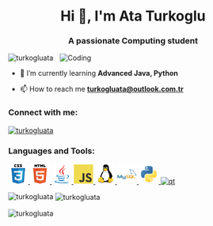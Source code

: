 <h1 align="center">Hi 👋, I'm Ata Turkoglu</h1>
<h3 align="center">A passionate Computing student</h3>
<img align="right" alt="Coding" width="400" src="https://gifs.com/gif/1-hour-matrix-rain-code-Q1xW4q">

<p align="left"> <img src="https://komarev.com/ghpvc/?username=turkogluata&label=Profile%20views&color=0e75b6&style=flat" alt="turkogluata" /> </p>

- 🌱 I’m currently learning **Advanced Java, Python**

- 📫 How to reach me **turkogluata@outlook.com.tr**

<h3 align="left">Connect with me:</h3>
<p align="left">
<a href="https://linkedin.com/in/turkogluata" target="blank"><img align="center" src="https://raw.githubusercontent.com/rahuldkjain/github-profile-readme-generator/master/src/images/icons/Social/linked-in-alt.svg" alt="turkogluata" height="30" width="40" /></a>
</p>

<h3 align="left">Languages and Tools:</h3>
<p align="left"> <a href="https://www.w3schools.com/css/" target="_blank" rel="noreferrer"> <img src="https://raw.githubusercontent.com/devicons/devicon/master/icons/css3/css3-original-wordmark.svg" alt="css3" width="40" height="40"/> </a> <a href="https://www.w3.org/html/" target="_blank" rel="noreferrer"> <img src="https://raw.githubusercontent.com/devicons/devicon/master/icons/html5/html5-original-wordmark.svg" alt="html5" width="40" height="40"/> </a> <a href="https://www.java.com" target="_blank" rel="noreferrer"> <img src="https://raw.githubusercontent.com/devicons/devicon/master/icons/java/java-original.svg" alt="java" width="40" height="40"/> </a> <a href="https://developer.mozilla.org/en-US/docs/Web/JavaScript" target="_blank" rel="noreferrer"> <img src="https://raw.githubusercontent.com/devicons/devicon/master/icons/javascript/javascript-original.svg" alt="javascript" width="40" height="40"/> </a> <a href="https://www.linux.org/" target="_blank" rel="noreferrer"> <img src="https://raw.githubusercontent.com/devicons/devicon/master/icons/linux/linux-original.svg" alt="linux" width="40" height="40"/> </a> <a href="https://www.mysql.com/" target="_blank" rel="noreferrer"> <img src="https://raw.githubusercontent.com/devicons/devicon/master/icons/mysql/mysql-original-wordmark.svg" alt="mysql" width="40" height="40"/> </a> <a href="https://www.python.org" target="_blank" rel="noreferrer"> <img src="https://raw.githubusercontent.com/devicons/devicon/master/icons/python/python-original.svg" alt="python" width="40" height="40"/> </a> <a href="https://www.qt.io/" target="_blank" rel="noreferrer"> <img src="https://upload.wikimedia.org/wikipedia/commons/0/0b/Qt_logo_2016.svg" alt="qt" width="40" height="40"/> </a> </p>

<p><img align="left" src="https://github-readme-stats.vercel.app/api/top-langs?username=turkogluata&show_icons=true&locale=en&layout=compact" alt="turkogluata" /></p>

<p>&nbsp;<img align="center" src="https://github-readme-stats.vercel.app/api?username=turkogluata&show_icons=true&locale=en" alt="turkogluata" /></p>

<p><img align="center" src="https://github-readme-streak-stats.herokuapp.com/?user=turkogluata&" alt="turkogluata" /></p>

